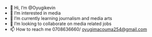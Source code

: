 - 👋 Hi, I’m @Oyugikevin
- 👀 I’m interested in media 
- 🌱 I’m currently learning journalism and media arts 
- 💞️ I’m looking to collaborate on media related jobs 
- 📫 How to reach me 0708636660/ oyugimacouma254@gmail.com 

<!---
Oyugikevin/Oyugikevin is a ✨ special ✨ repository because its `README.md` (this file) appears on your GitHub profile.
You can click the Preview link to take a look at your changes.
--->
